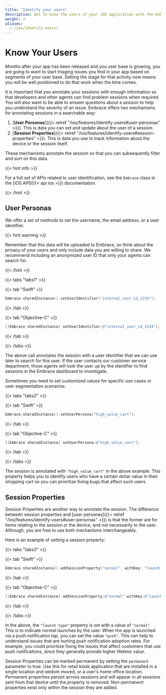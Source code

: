 ```yaml
---
title: "Identify your users"
description: Get to know the users of your iOS application with the Embrace SDK
weight: 2
aliases:
  - /ios/identify-users/
---
```


# Know Your Users

Months after your app has been released and you user base is growing, you are going to want to start triaging issues you find in your app based on segments of your user base.
Setting the stage for that activity now means you will be well positioned to do that work when the time comes.

It is important that you annotate your sessions with enough information so that developers and other agents can find problem sessions when required.
You will also want to be able to answer questions about a session to help you understand the severity of an issue.
Embrace offers two mechanisms for annotating sessions in a searchable way:

1. [**User Personas**]({{< relref "/ios/features/identify-users#user-personas" >}}). This is data you can set and update about the user of a session.
1. [**Session Properties**]({{< relref "/ios/features/identify-users#session-properties" >}}). This is data you use to track information about the device or the session itself.  

These mechanisms annotate the session so that you can subsequently filter and sort on this data.

{{< hint info >}}

For a full set of APIs related to user identification, see the `Embrace` class in the [iOS API]({{< api ios >}}) documentation.

{{< /hint >}}

## User Personas

We offer a set of methods to set the username, the email address, or a user identifier.

{{< hint warning >}}

Remember that this data will be uploaded to Embrace, so think about the privacy of your users and only include data you are willing to share.
We recommend including an anonymized user ID that only your agents can search for.

{{< /hint >}}

{{< tabs "tabs1" >}}

{{< tab "Swift" >}}

```swift
Embrace.sharedInstance().setUserIdentifier("internal_user_id_1234");
```

{{< /tab >}}

{{< tab "Objective-C" >}}

```objective-c
[[Embrace sharedInstance] setUserIdentifier:@"internal_user_id_1234"];
```

{{< /tab >}}

{{< /tabs >}}

The above call annotates the session with a user identifier that we can use later to search for this user.
If the user contacts our customer service department, those agents will look the user up by the identifier to find sessions in the Embrace dashboard to investigate.

Sometimes you need to set customized values for specific use cases or user segmentation scenarios:

{{< tabs "tabs2" >}}

{{< tab "Swift" >}}

```swift
Embrace.sharedInstance().setUserPersona("high_value_cart");
```

{{< /tab >}}

{{< tab "Objective-C" >}}

```objective-c
[[Embrace sharedInstance] setUserPersona:@"high_value_cart"];
```

{{< /tab >}}

{{< /tabs >}}

The session is annotated with `"high_value_cart"` in the above example.
This property helps you to identify users who have a certain dollar value in their shopping cart so 
you can prioritize fixing bugs that affect such users.

## Session Properties

Session Properties are another way to annotate the session.
The difference between session properties and [user personas]({{< relref "/ios/features/identify-users#user-personas" >}}) is that the former are for items relating to the session or the device, and not necessarily to the user.
Although, you are free to use both mechanisms interchangeably.

Here is an example of setting a session property:

{{< tabs "tabs3" >}}

{{< tab "Swift" >}}

```swift
Embrace.sharedInstance().addSessionProperty("normal", withKey: "launch type", permanent: false)
```

{{< /tab >}}

{{< tab "Objective-C" >}}

```objective-c
[[Embrace sharedInstance] addSessionProperty:@"normal" withKey:@"launch type" permanent:NO];
```

{{< /tab >}}

{{< /tabs >}}

In the above, the `"launch type"` property is set with a value of `"normal"`.
This is to indicate normal launches by the user.
When the app is launched via a push notification tap, you can set the value `"push"`.
This can help to understand issues that are hurting push notification adoption rates.
For example, you could prioritize fixing the issues that affect customers that use push notifications, since they generally provide higher lifetime value.

Session Properties can be marked permanent by setting the `permanent` parameter to true. Use this for retail kiosk application that are installed in a single location and seldom moved, or a user's home office location. Permanent properties persist across sessions and will appear in all sessions sent from that device until the property is removed. Non-permanent properties exist only within the session they are added.
